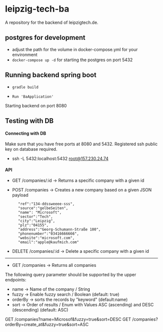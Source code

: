 leipzig-tech-ba
===============

A repository for the backend of leipzigtech.de.

postgres for development
------------------------
* adjust the path for the volume in docker-compose.yml for your environment
* `docker-compose up -d` for starting the postgres on port 5432


Running backend spring boot
------------------------

* `gradle build`

* `Run 'BaApplication'`

Starting backend on port 8080

Testing with DB
------------------------


#### Connecting with DB


Make sure that you have free ports at 8080 and 5432.
Registered ssh public key on database required.


* ssh -L 5432:localhost:5432 root@157.230.24.74



#### API
* GET /companies/:id -> Returns a specific company with a given id

* POST /companies -> Creates a new company based on a given JSON payload
```
      "ref":"134-ddssweeee-sss",
      "source":"gelbeSeiten",
      "name": "Microsoft",
      "sector":"Tech",
      "city":"Leipzig",
      "plz":"04155",
      "address":"Georg-Schumann-Straße 100",
      "phonenumber":"03416666666",
      "website":"microsoft.com",
      "email":"apple@kaufmich.com"
```

* DELETE /companies/:id -> Delete a specific company with a given id
------------------------

* GET /companies -> Returns all companies

The following query parameter should be supported by the upper endpoints:
* name -> Name of the company / String
* fuzzy -> Enable fuzzy search / Boolean (default: true)
* orderBy -> sorts the records by "keyword" (default:name)
* sort -> Order of results / Enum with Values ASC (ascending) and DESC (descending) (default: ASC)


GET /companies?name=Microsof&fuzzy=true&sort=DESC 
GET /companies?orderBy=create_at&fuzzy=true&sort=ASC





